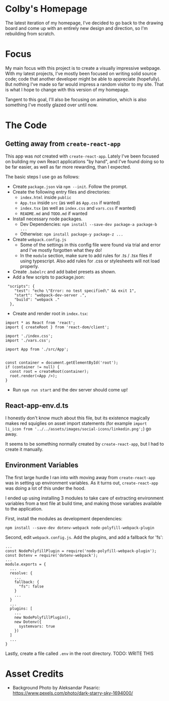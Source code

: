 # Colby's Homepage

The latest iteration of my homepage, I've decided to go back to the drawing board and come up with an entirely new design and direction, so I'm rebuilding from scratch.

# Focus

My main focus with this project is to create a visually impressive webpage. With my latest projects, I've mostly been focused on writing solid source code; code that another developer might be able to appreciate (hopefully). But nothing I've made so far would impress a random visitor to my site. That is what I hope to change with this version of my homepage.

Tangent to this goal, I'll also be focusing on animation, which is also something I've mostly glazed over until now.

# The Code

## Getting away from `create-react-app`

This app was *not* created with `create-react-app`. Lately I've been focused on building my own React applications "by hand", and I've found doing so to be far easier, as well as far more rewarding, than I expected.

The basic steps I use go as follows:

  - Create `package.json` via `npm --init`. Follow the prompt.
  - Create the following entry files and directories:
    - `index.html` inside `public`
    - `App.tsx` inside `src` (as well as `App.css` if wanted)
    - `index.tsx` (as well as `index.css` and `vars.css` if wanted)
    - `README.md` and `TODO.md` if wanted
  - Install necessary node packages.
    - Dev Dependencies: `npm install --save-dev package-a package-b ...`
    - Otherwise: `npm install package-y package-z ...`
  - Create `webpack.config.js`
    - Some of the settings in this config file were found via trial and error and I've mostly forgotten what they do!
    - In the `module` section, make sure to add rules for .ts / .tsx files if using typescript. Also add rules for .css or stylesheets will not load properly.
  - Create `.babelrc` and add babel presets as shown.
  - Add a few scripts to package.json:
```
 "scripts": {
    "test": "echo \"Error: no test specified\" && exit 1",
    "start": "webpack-dev-server .",
    "build": "webpack ."
  },
```
  - Create and render root in `index.tsx`:
```
import * as React from 'react';
import { createRoot } from 'react-dom/client';

import './index.css';
import './vars.css';

import App from './src/App';


const container = document.getElementById('root');
if (container != null) {
  const root = createRoot(container);
  root.render(<App />);
}
```

 - Run `npm run start` and the dev server should come up!

## React-app-env.d.ts

I honestly don't know much about this file, but its existence magically makes red squiglies on asset import statements (for example `import li_icon from '../../assets/images/social-icons/linkedin.png';`) go away.

It seems to be something normally created by `create-react-app`, but I had to create it manually.

 ## Environment Variables

The first large hurdle I ran into with moving away from `create-react-app` was in setting up environment variables. As it turns out, `create-react-app` was doing a lot of this under the hood.

I ended up using installing 3 modules to take care of extracting environment variables from a text file at build time, and making those variables available to the application.

First, install the modules as development  dependencies:
```
npm install --save-dev dotenv-webpack node-polyfill-webpack-plugin
```
Second, edit `webpack.config.js`. Add the plugins, and add a fallback for 'fs':
```
...
const NodePolyfillPlugin = require('node-polyfill-webpack-plugin');
const Dotenv = require('dotenv-webpack');
...
module.exports = {
  ...
  resolve: {
    ...
    fallback: {
      "fs": false
    }
    ...
  }
  ...
  plugins: [
    ...
    new NodePolyfillPlugin(),
    new Dotenv({
      systemvars: true
    })
  ]
  ...
}
```

Lastly, create a file called `.env` in the root directory. TODO: WRITE THIS

# Asset Credits

- Background Photo by Aleksandar Pasaric: https://www.pexels.com/photo/dark-starry-sky-1694000/